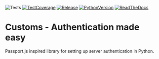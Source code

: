 ![Tests](https://img.shields.io/github/workflow/status/gijswobben/customs/Python%20test%20package/master?label=Test%20pipeline&logo=github&logoColor=%23959da5&style=for-the-badge)
[![TestCoverage](https://img.shields.io/codecov/c/github/gijswobben/customs/master?label=Test%20Coverage&logo=Codecov&logoColor=%23959da5&style=for-the-badge)](https://codecov.io/gh/gijswobben/customs)
[![Release](https://img.shields.io/pypi/v/customs?color=%233775A9&label=PyPi%20package%20version&logo=PyPi&logoColor=%23959da5&style=for-the-badge)](https://pypi.org/project/customs/)
[![PythonVersion](https://img.shields.io/pypi/pyversions/customs?color=%233775A9&label=Python%20versions&logo=Python&logoColor=%23959da5&style=for-the-badge)](https://pypi.org/project/customs/)
[![ReadTheDocs](https://img.shields.io/badge/READTHEDOCS-Available-555555?style=for-the-badge&color=brightgreen&logo=Read%20the%20docs&logoColor=%23959da5)](https://customs.readthedocs.io/en/latest/index.html)
# Customs - Authentication made easy
Passport.js inspired library for setting up server authentication in Python.
